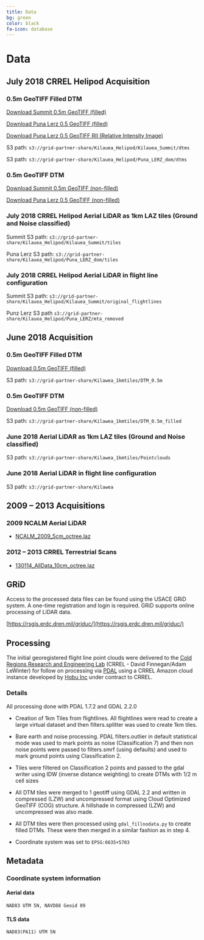 ```yaml
---
title: Data
bg: green
color: black
fa-icon: database
---
```


# Data

## July 2018 CRREL Helipod Acquisition

### 0.5m GeoTIFF Filled DTM

[Download Summit 0.5m GeoTIFF (filled)](https://s3.amazonaws.com/grid-partner-share/Kilauea_Helipod/Kilauea_Summit/dtms/kilauea_summit_dtm_filled.tif)

[Download Puna Lerz 0.5 GeoTIFF (filled)](https://s3.amazonaws.com/grid-partner-share/Kilauea_Helipod/Puna_LERZ_dom/dtms/puna_tiles_dom_dtm_filled.tif)

[Download Puna Lerz 0.5 GeoTIFF RII (Relative Intensity Image)](https://s3.amazonaws.com/grid-partner-share/Kilauea_Helipod/Puna_LERZ_dom/dtms/puna_tiles_dom_rii.tif)

S3 path: ``s3://grid-partner-share/Kilauea_Helipod/Kilauea_Summit/dtms``

S3 path: ``s3://grid-partner-share/Kilauea_Helipod/Puna_LERZ_dom/dtms``


### 0.5m GeoTIFF DTM

[Download Summit 0.5m GeoTIFF (non-filled)](https://s3.amazonaws.com/grid-partner-share/Kilauea_Helipod/Kilauea_Summit/dtms/kilauea_summit_dtm.tif)

[Download Puna Lerz 0.5 GeoTIFF (non-filled)](https://s3.amazonaws.com/grid-partner-share/Kilauea_Helipod/Puna_LERZ_dom/dtms/puna_tiles_dom_dtm.tif)


### July 2018 CRREL Helipod Aerial LiDAR as 1km LAZ tiles (Ground and Noise classified)

Summit S3 path: ``s3://grid-partner-share/Kilauea_Helipod/Kilauea_Summit/tiles``

Puna Lerz S3 path: ``s3://grid-partner-share/Kilauea_Helipod/Puna_LERZ_dom/tiles``

### July 2018 CRREL Helipod Aerial LiDAR in flight line configuration

Summit S3 path: ``s3://grid-partner-share/Kilauea_Helipod/Kilauea_Summit/original_flightlines``

Punz Lerz S3 path ``s3://grid-partner-share/Kilauea_Helipod/Puna_LERZ/mta_removed``


## June 2018 Acquisition

### 0.5m GeoTIFF Filled DTM

[Download 0.5m GeoTIFF (filled)](https://s3.amazonaws.com/grid-partner-share/Kilawea_1kmtiles/DTM_0.5m_filled/kilauea_dtm_filled.tif)

S3 path: ``s3://grid-partner-share/Kilawea_1kmtiles/DTM_0.5m``

### 0.5m GeoTIFF DTM

[Download 0.5m GeoTIFF (non-filled)](https://s3.amazonaws.com/grid-partner-share/Kilawea_1kmtiles/DTM_0.5m/kilauea_dtm.tif)

S3 path: ``s3://grid-partner-share/Kilawea_1kmtiles/DTM_0.5m_filled``

### June 2018 Aerial LiDAR as 1km LAZ tiles (Ground and Noise classified)

S3 path: ``s3://grid-partner-share/Kilawea_1kmtiles/Pointclouds``

### June 2018 Aerial LiDAR in flight line configuration

S3 path: ``s3://grid-partner-share/Kilawea``


## 2009 – 2013 Acquisitions

### 2009 NCALM Aerial LiDAR

* [NCALM_2009_5cm_octree.laz](https://s3.amazonaws.com/grid-partner-share/Kilauea_TLS_LAZ/NCALM_2009_5cm_octree.laz)

### 2012 – 2013 CRREL Terrestrial Scans

* [130114_AllData_10cm_octree.laz](https://s3.amazonaws.com/grid-partner-share/Kilauea_TLS_LAZ/130114_AllData_10cm_octree.laz)

## GRiD

Access to the processed data files can be found using the USACE GRiD system. A
one-time registration and login is required. GRiD supports online processing of LiDAR
data.

[https://rsgis.erdc.dren.mil/griduc/](https://rsgis.erdc.dren.mil/griduc/)

## Processing

The initial georegistered flight line point clouds were delivered to the [Cold Regions Research and
Engineering Lab](https://www.erdc.usace.army.mil/Locations/CRREL/Research.aspx)
(CRREL - David Finnegan/Adam LeWinter) for follow on processing via [PDAL](https://pdal.io) using
a CRREL Amazon cloud instance developed by [Hobu
Inc](https://hobu.co) under contract to CRREL.

### Details


All processing done with PDAL 1.7.2 and GDAL 2.2.0


* Creation of 1km Tiles from flightlines. All flightlines were read to create a large virtual dataset and then filters.splitter was used to create 1km tiles.


* Bare earth and noise processing. PDAL filters.outlier in default statistical mode was used to mark points as noise (Classification 7) and then non noise points were passed to filters.smrf (using defaults) and used to mark ground points using Classification 2.


* Tiles were filtered on Classification 2 points and passed to the gdal writer using IDW (inverse distance weighting) to create DTMs with 1/2 m cell sizes


* All DTM tiles were merged to 1 geotiff using GDAL 2.2 and written in compressed (LZW) and uncompressed format using Cloud Optimized GeoTIFF (COG) structure. A hillshade in compressed (LZW) and uncompressed was also made.


* All DTM tiles were then processed using ``gdal_fillnodata.py`` to create
  filled DTMs. These were then merged in a similar fashion as in step 4.

* Coordinate system was set to `EPSG:6635+5703`


## Metadata

### Coordinate system information


#### Aerial data

``NAD83 UTM 5N, NAVD88 Geoid 09``

#### TLS data

``NAD83(PA11) UTM 5N``
